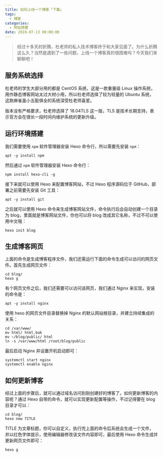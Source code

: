 ```yaml
---
title: 如何上线一个博客「下篇」
tags:
  - 博客
categories:
  - 网站搭建
date: 2019-07-13 00:00:00
---
```


> 经过十多天的折腾，杜老师的私人技术博客终于和大家见面了。为什么折腾这么久？当然是遇到了一些问题，上线一个博客真的很困难吗？今天我们来聊聊吧！

<!-- more -->

## 服务系统选择

杜老师的学生大部分用的都是 CentOS 系统，这是一款重量级 Linux 操作系统，用作静态博客网站太过大材小用，所以杜老师选择了较为轻量的 Ubuntu 系统，这款麻雀虽小五脏俱全的系统深受杜老师喜爱。

版本没有严格要求，杜老师选择了 18.04TLS 这一版，TLS 是技术长期支持，表示官方会在很长一段时间内维护系统的更新升级。

## 运行环境搭建

我们需要使用 `npm` 软件管理器安装 Hexo 命令行，所以需要先安装 `npm`：

```
apt -y install npm
```

然后通过 `npm` 软件管理器安装 Hexo 命令行：

```
npm install hexo-cli -g
```

接下来就可以使用 Hexo 来配置博客网站，不过 Hexo 程序源码位于 GitHub，部署之前需要先安装 Git 工具：

```
apt -y install git
```

之后就可以使用 Hexo 命令来生成博客网站文件，命令执行后会自动创建一个目录为 blog，里面就是博客网站文件，你也可以将 blog 改成其它名称，不过不可以使用中文哦：

```
hexo init blog
```

## 生成博客网页

上面的命令是生成博客程序文件，我们还需运行下面的命令生成可以访问的网页文件。首先生成网页文件：

```
cd blog/
hexo g
```

有个网页文件之后，我们还需要可以访问该网页，我们通过 Nginx 来实现，安装的命令是：

```
apt -y install nginx
```

使用 hexo 的网页文件目录替换掉 Nginx 的默认网站根目录，并建立持续集成的关系：

```
cd /var/www/
mv html/ html.bak
mv ~/blog/public/ html
ln -s /var/www/html /root/blog/public
```

最后启动 Nginx 并设置开机启动即可：

```
systemctl start nginx
systemctl enable nginx
```

## 如何更新博客

经过上面的步骤后，就可以通过域名访问到刚创建好的博客了。如何更新博客的内容呢？通过 Hexo 自带的命令，就可以实现更新配置等操作，不过记得要在 blog 目录才可以：

```
cd blog/
hexo new TITLE
```

TITLE 为文章标题，你可以自定义，执行完上面的命令后系统会生成一个文件，并以红色字体提示，使用编辑器修改该文件内容即可，最后使用 Hexo 命令生成并更新网页文件即可：

```
hexo g
```
